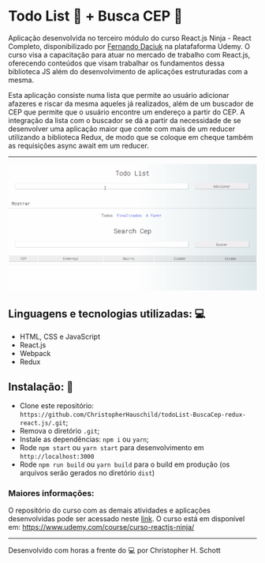 # Todo List :bookmark_tabs: + Busca CEP :mag_right:

Aplicação desenvolvida no terceiro módulo do curso React.js Ninja - React Completo, disponibilizado por <a href="https://github.com/fdaciuk">Fernando Daciuk</a> na platafaforma Udemy. O curso visa a capacitação para atuar no mercado de trabalho com React.js, oferecendo conteúdos que visam trabalhar os fundamentos dessa biblioteca JS além do desenvolvimento de aplicações estruturadas com a mesma.

Esta aplicação consiste numa lista que permite ao usuário adicionar afazeres e riscar da mesma aqueles já realizados, além de um buscador de CEP que permite que o usuário encontre um endereço a partir do CEP.
A integração da lista com o buscador se dá a partir da necessidade de se desenvolver uma aplicação maior que conte com mais de um reducer utilizando a biblioteca Redux, de modo que se coloque em cheque também as requisições async await em um reducer.

<hr>
<p align="center">
  <img width="900px" src="https://github.com/ChristopherHauschild/todoList-buscaCep-redux-react/blob/master/TODO-CEP.gif?raw=true" />
 </p>

## Linguagens e tecnologias utilizadas: :computer:

<ul list-style="none">
  <li> HTML, CSS e JavaScript </li>
  <li> React.js </li>
  <li> Webpack </li>
  <li> Redux </li>
</ul>


## Instalação: :rocket:

- Clone este repositório: `https://github.com/ChristopherHauschild/todoList-BuscaCep-redux-react.js/.git`;
- Remova o diretório `.git`;
- Instale as dependências: `npm i` ou `yarn`;
- Rode `npm start` ou `yarn start` para desenvolvimento em `http://localhost:3000`
- Rode `npm run build` ou `yarn build` para o build em produção (os arquivos serão gerados no diretório `dist`)

### Maiores informações:

O repositório do curso com as demais atividades e aplicações desenvolvidas pode ser acessado neste <a href="https://github.com/ChristopherHauschild/curso-react-ninja">link</a>. O curso está em disponível em: https://www.udemy.com/course/curso-reactjs-ninja/

<hr>

Desenvolvido com horas a frente do :computer: por Christopher H. Schott
